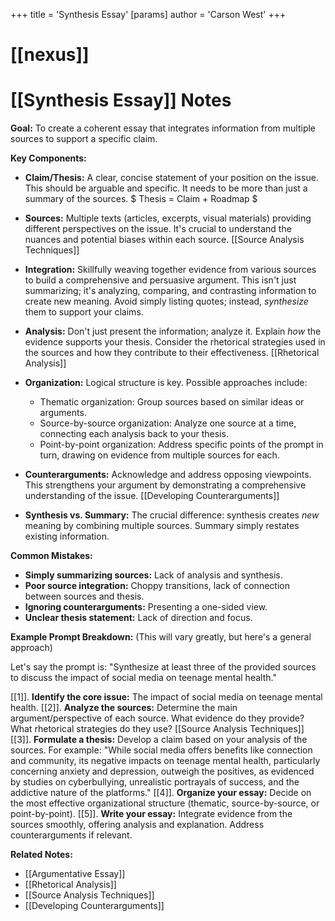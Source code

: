 +++
 title = 'Synthesis Essay'
[params]
	author = 'Carson West'
+++
# [[nexus]]
# [[Synthesis Essay]] Notes

**Goal:** To create a coherent essay that integrates information from multiple sources to support a specific claim.

**Key Components:**

* **Claim/Thesis:**  A clear, concise statement of your position on the issue.  This should be arguable and specific.  It needs to be more than just a summary of the sources.   $ Thesis = Claim + Roadmap $ 

* **Sources:** Multiple texts (articles, excerpts, visual materials) providing different perspectives on the issue.  It's crucial to understand the nuances and potential biases within each source. [[Source Analysis Techniques]]

* **Integration:** Skillfully weaving together evidence from various sources to build a comprehensive and persuasive argument.  This isn't just summarizing; it's analyzing, comparing, and contrasting information to create new meaning.  Avoid simply listing quotes; instead, *synthesize* them to support your claims.

* **Analysis:**  Don't just present the information; analyze it.  Explain *how* the evidence supports your thesis.   Consider the rhetorical strategies used in the sources and how they contribute to their effectiveness.  [[Rhetorical Analysis]]


* **Organization:**  Logical structure is key.  Possible approaches include:
    *  Thematic organization: Group sources based on similar ideas or arguments.
    *  Source-by-source organization:  Analyze one source at a time, connecting each analysis back to your thesis.
    *  Point-by-point organization: Address specific points of the prompt in turn, drawing on evidence from multiple sources for each.


* **Counterarguments:** Acknowledge and address opposing viewpoints.  This strengthens your argument by demonstrating a comprehensive understanding of the issue. [[Developing Counterarguments]]


* **Synthesis vs. Summary:**  The crucial difference: synthesis creates *new* meaning by combining multiple sources. Summary simply restates existing information.


**Common Mistakes:**

* **Simply summarizing sources:**  Lack of analysis and synthesis.
* **Poor source integration:**  Choppy transitions, lack of connection between sources and thesis.
* **Ignoring counterarguments:**  Presenting a one-sided view.
* **Unclear thesis statement:**  Lack of direction and focus.


**Example Prompt Breakdown:** (This will vary greatly, but here's a general approach)

Let's say the prompt is:  "Synthesize at least three of the provided sources to discuss the impact of social media on teenage mental health."

[[1]]. **Identify the core issue:**  The impact of social media on teenage mental health.
[[2]]. **Analyze the sources:**  Determine the main argument/perspective of each source.  What evidence do they provide? What rhetorical strategies do they use? [[Source Analysis Techniques]]
[[3]]. **Formulate a thesis:**  Develop a claim based on your analysis of the sources.  For example:  "While social media offers benefits like connection and community, its negative impacts on teenage mental health, particularly concerning anxiety and depression, outweigh the positives, as evidenced by studies on cyberbullying, unrealistic portrayals of success, and the addictive nature of the platforms."
[[4]]. **Organize your essay:** Decide on the most effective organizational structure (thematic, source-by-source, or point-by-point).
[[5]]. **Write your essay:**  Integrate evidence from the sources smoothly, offering analysis and explanation. Address counterarguments if relevant.


**Related Notes:**

* [[Argumentative Essay]]
* [[Rhetorical Analysis]]
* [[Source Analysis Techniques]]
* [[Developing Counterarguments]]

